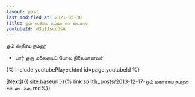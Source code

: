 ```yaml
---
layout: post
last_modified_at: 2021-03-30
title: ஓம் ஸ்திரய நமஹ ௧௧ டைம்ஸ்
youtubeId: d3qIJsccdsA
---
```

 
 
 ஓம் ஸ்திரய நமஹ  
 
 -  யார் ஒரு மலையைப் போல நிலையானவர் 
 
  
 
  
 
 
 
 
 
 


{% include youtubePlayer.html id=page.youtubeId %}
 
[Next]({{ site.baseurl }}{% link  split1/_posts/2013-12-17-ஓம் மகாராய நமஹ ௧௧ டைம்ஸ்.md%})
 
